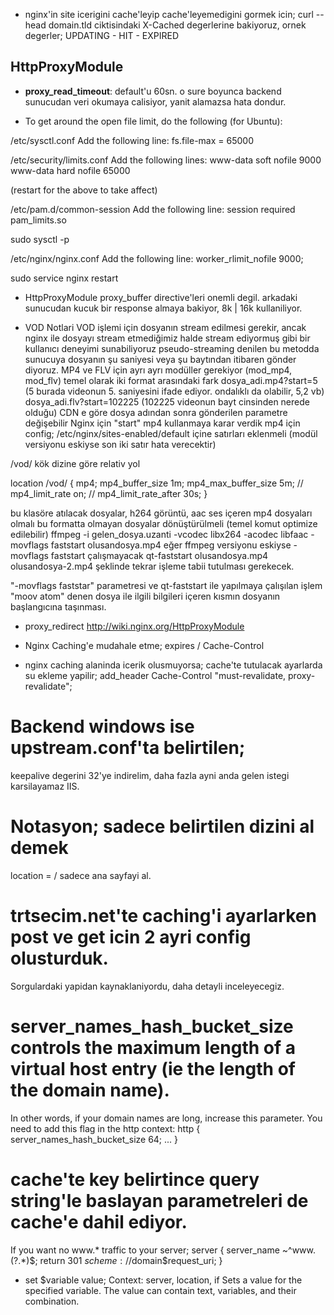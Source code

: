 * nginx'in site icerigini cache'leyip cache'leyemedigini gormek icin;
curl --head domain.tld
ciktisindaki X-Cached degerlerine bakiyoruz, ornek degerler;
UPDATING - HIT - EXPIRED

## HttpProxyModule
* __proxy_read_timeout__: default'u 60sn. o sure boyunca backend sunucudan veri okumaya calisiyor, yanit alamazsa hata dondur.

* To get around the open file limit, do the following (for Ubuntu):

/etc/sysctl.conf
Add the following line:
fs.file-max = 65000

/etc/security/limits.conf
Add the following lines:
www-data       soft    nofile   9000
www-data       hard    nofile   65000

(restart for the above to take affect)

/etc/pam.d/common-session
Add the following line:
session required pam_limits.so

sudo sysctl -p

/etc/nginx/nginx.conf
Add the following line:
worker_rlimit_nofile 9000;

sudo service nginx restart

* HttpProxyModule 
proxy_buffer directive'leri onemli degil. arkadaki sunucudan kucuk bir response almaya bakiyor, 8k | 16k kullaniliyor.


* VOD Notlari
VOD işlemi için dosyanın stream edilmesi gerekir, ancak nginx ile dosyayı stream etmediğimiz halde stream ediyormuş gibi bir kullanıcı deneyimi sunabiliyoruz
pseudo-streaming denilen bu metodda sunucuya dosyanın şu saniyesi veya şu baytından itibaren gönder diyoruz.
MP4 ve FLV için ayrı ayrı modüller gerekiyor (mod_mp4, mod_flv)
temel olarak iki format arasındaki fark
dosya_adi.mp4?start=5 (5 burada videonun 5. saniyesini ifade ediyor. ondalıklı da olabilir, 5,2 vb)
dosya_adi.flv?start=102225 (102225 videonun bayt cinsinden nerede olduğu)
CDN e göre dosya adından sonra gönderilen parametre değişebilir Nginx için "start"
mp4 kullanmaya karar verdik mp4 için config;
/etc/nginx/sites-enabled/default içine satırları eklenmeli (modül versiyonu eskiyse son iki satır hata verecektir)

/vod/ kök dizine göre relativ yol

location /vod/ {
    mp4;
    mp4_buffer_size       1m;
    mp4_max_buffer_size   5m;
//    mp4_limit_rate        on;
//    mp4_limit_rate_after  30s;
}

bu klasöre atılacak dosyalar, h264 görüntü, aac ses içeren mp4 dosyaları olmalı
bu formatta olmayan dosyalar dönüştürülmeli (temel komut optimize edilebilir)
ffmpeg -i gelen_dosya.uzanti -vcodec libx264 -acodec libfaac -movflags faststart olusandosya.mp4
eğer ffmpeg versiyonu eskiyse -movflags faststart çalışmayacak
qt-faststart olusandosya.mp4 olusandosya-2.mp4 şeklinde tekrar işleme tabii tutulması gerekecek.

"-movflags faststar" parametresi ve qt-faststart ile yapılmaya çalışılan işlem "moov atom" denen dosya ile ilgili bilgileri içeren kısmın dosyanın başlangıcına taşınması.


* proxy_redirect
http://wiki.nginx.org/HttpProxyModule
* Nginx Caching'e mudahale etme; expires / Cache-Control

* nginx caching alaninda icerik olusmuyorsa;
cache'te tutulacak ayarlarda su ekleme yapilir;
add_header              Cache-Control "must-revalidate, proxy-revalidate";



# Backend windows ise upstream.conf'ta belirtilen;
keepalive degerini 32'ye indirelim, daha fazla ayni anda
gelen istegi karsilayamaz IIS.

# Notasyon; sadece belirtilen dizini al demek
location = /
sadece ana sayfayi al.

# trtsecim.net'te caching'i ayarlarken post ve get icin 2 ayri config olusturduk.
Sorgulardaki yapidan kaynaklaniyordu, daha detayli inceleyecegiz.


# server_names_hash_bucket_size controls the maximum length of a virtual host entry (ie the length of the domain name).
In other words, if your domain names are long, increase this parameter.
You need to add this flag in the http context:
http {
    server_names_hash_bucket_size 64;
    ...
}

# cache'te key belirtince query string'le baslayan parametreleri de cache'e dahil ediyor.

If you want no www.* traffic to your server;
server { 
server_name ~^www\.(?<domain>.*)$; return 301
$scheme://$domain$request_uri; 
}

* set $variable value;
Context:    server, location, if
Sets a value for the specified variable. The value can contain text, variables,
and their combination.
